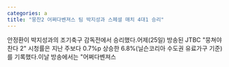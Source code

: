 ```yaml
---
categories: a
title: "뭉찬2 어쩌다벤져스 팀 박지성과 스페셜 매치 4대1 승리"
---
```

안정환이 박지성과의 조기축구 감독전에서 승리했다.어제(25일) 방송된 JTBC "뭉쳐야 찬다 2" 시청률은 지난 주보다 0.7%p 상승한 6.8%(닐슨코리아 수도권 유료가구 기준)를 기록했다.이날 방송에서는 "어쩌다벤져스